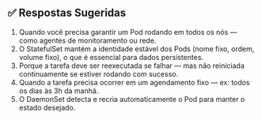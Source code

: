 ## ✅ Respostas Sugeridas

1. Quando você precisa garantir um Pod rodando em todos os nós — como agentes de monitoramento ou rede.
2. O StatefulSet mantém a identidade estável dos Pods (nome fixo, ordem, volume fixo), o que é essencial para dados persistentes.
3. Porque a tarefa deve ser reexecutada se falhar — mas não reiniciada continuamente se estiver rodando com sucesso.
4. Quando a tarefa precisa ocorrer em um agendamento fixo — ex: todos os dias às 3h da manhã.
5. O DaemonSet detecta e recria automaticamente o Pod para manter o estado desejado.
